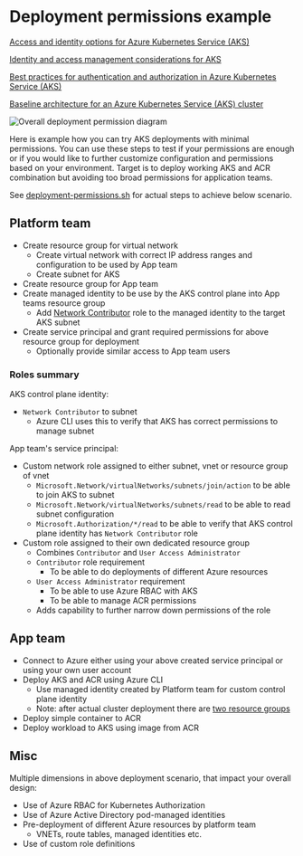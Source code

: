 # Deployment permissions example

[Access and identity options for Azure Kubernetes Service (AKS)](https://docs.microsoft.com/en-us/azure/aks/concepts-identity)

[Identity and access management considerations for AKS](https://docs.microsoft.com/en-us/azure/cloud-adoption-framework/scenarios/aks/eslz-identity-and-access-management)

[Best practices for authentication and authorization in Azure Kubernetes Service (AKS)](https://docs.microsoft.com/en-us/azure/aks/operator-best-practices-identity)

[Baseline architecture for an Azure Kubernetes Service (AKS) cluster](https://docs.microsoft.com/en-us/azure/architecture/reference-architectures/containers/aks/secure-baseline-aks)

![Overall deployment permission diagram](https://user-images.githubusercontent.com/2357647/147555054-b1b8d415-6a4b-429d-abe2-2408cfcbb2df.png)

Here is example how you can try AKS deployments with minimal permissions.
You can use these steps to test if your permissions are enough or if
you would like to further customize configuration and permissions based
on your environment. Target is to deploy working AKS and ACR combination
but avoiding too broad permissions for application teams.

See [deployment-permissions.sh](deployment-permissions.sh) for actual steps to achieve below scenario.

## Platform team

- Create resource group for virtual network
  - Create virtual network with correct IP address ranges and configuration to be used by App team
  - Create subnet for AKS
- Create resource group for App team
- Create managed identity to be use by the AKS control plane into App teams resource group
  - Add [Network Contributor](https://docs.microsoft.com/en-us/azure/aks/configure-azure-cni#prerequisites) role to the managed identity to the target AKS subnet
- Create service principal and grant required permissions for above resource group for deployment
  - Optionally provide similar access to App team users

### Roles summary

AKS control plane identity:

- `Network Contributor` to subnet
  - Azure CLI uses this to verify that AKS has correct permissions to manage subnet

App team's service principal:

- Custom network role assigned to either subnet, vnet or resource group of vnet
  - `Microsoft.Network/virtualNetworks/subnets/join/action` to be able to join AKS to subnet
  - `Microsoft.Network/virtualNetworks/subnets/read` to be able to read subnet configuration
  - `Microsoft.Authorization/*/read` to be able to verify that AKS control plane identity has `Network Contributor` role
- Custom role assigned to their own dedicated resource group
  - Combines `Contributor` and `User Access Administrator`
  - `Contributor` role requirement
    - To be able to do deployments of different Azure resources
  - `User Access Administrator` requirement
    - To be able to use Azure RBAC with AKS
    - To be able to manage ACR permissions
  - Adds capability to further narrow down permissions of the role

## App team

- Connect to Azure either using your above created service principal or using your own user account
- Deploy AKS and ACR using Azure CLI
  - Use managed identity created by Platform team for custom control plane identity
  - Note: after actual cluster deployment there are [two resource groups](https://docs.microsoft.com/en-us/azure/aks/faq#why-are-two-resource-groups-created-with-aks)
- Deploy simple container to ACR
- Deploy workload to AKS using image from ACR

## Misc

Multiple dimensions in above deployment scenario, that impact your overall design:

- Use of Azure RBAC for Kubernetes Authorization
- Use of Azure Active Directory pod-managed identities
- Pre-deployment of different Azure resources by platform team
  - VNETs, route tables, managed identities etc.
- Use of custom role definitions
